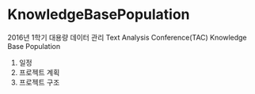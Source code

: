 # KnowledgeBasePopulation
2016년 1학기 대용량 데이터 관리 Text Analysis Conference(TAC) Knowledge Base Population

1. 일정
2. 프로젝트 계획
3. 프로젝트 구조
